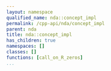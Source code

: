 ```yaml
---
layout: namespace
qualified_name: nda::concept_impl
permalink: /cpp-api/nda/concept_impl
parent: nda
title: nda::concept_impl
has_children: true
namespaces: []
classes: []
functions: [call_on_R_zeros]
...
```


